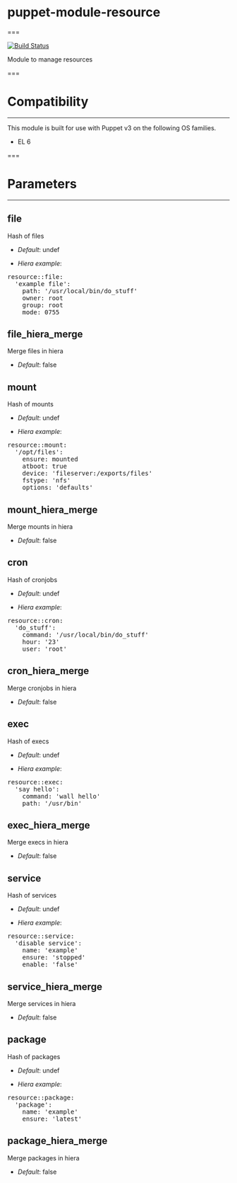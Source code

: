 # puppet-module-resource
===

[![Build Status](https://travis-ci.org/emahags/puppet-module-resource.png?branch=master)](https://travis-ci.org/emahags/puppet-module-resource)

Module to manage resources

===

# Compatibility
---------------
This module is built for use with Puppet v3 on the following OS families.

* EL 6

===

# Parameters
------------

file
----
Hash of files

- *Default*: undef

- *Hiera example*:
<pre>
resource::file:
  'example file':
    path: '/usr/local/bin/do_stuff'
    owner: root
    group: root
    mode: 0755
</pre>

file_hiera_merge
----------------
Merge files in hiera

- *Default*: false

mount
-----
Hash of mounts

- *Default*: undef

- *Hiera example*:
<pre>
resource::mount:
  '/opt/files':
    ensure: mounted
    atboot: true
    device: 'fileserver:/exports/files'
    fstype: 'nfs'
    options: 'defaults'
</pre>

mount_hiera_merge
-----------------
Merge mounts in hiera

- *Default*: false

cron
----
Hash of cronjobs

- *Default*: undef

- *Hiera example*:
<pre>
resource::cron:
  'do_stuff':
    command: '/usr/local/bin/do_stuff'
    hour: '23'
    user: 'root'
</pre>

cron_hiera_merge
----------------
Merge cronjobs in hiera

- *Default*: false

exec
----
Hash of execs

- *Default*: undef

- *Hiera example*:
<pre>
resource::exec:
  'say hello':
    command: 'wall hello'
    path: '/usr/bin'
</pre>

exec_hiera_merge
----------------
Merge execs in hiera

- *Default*: false

service
-------
Hash of services

- *Default*: undef

- *Hiera example*:
<pre>
resource::service:
  'disable service':
    name: 'example'
    ensure: 'stopped'
    enable: 'false'
</pre>

service_hiera_merge
-------------------
Merge services in hiera

- *Default*: false

package
-------
Hash of packages

- *Default*: undef

- *Hiera example*:
<pre>
resource::package:
  'package':
    name: 'example'
    ensure: 'latest'
</pre>

package_hiera_merge
-------------------
Merge packages in hiera

- *Default*: false
